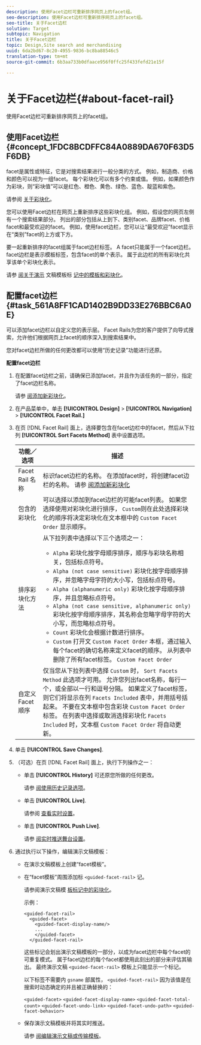 ```yaml
---
description: 使用Facet边栏可重新排序网页上的facet组。
seo-description: 使用Facet边栏可重新排序网页上的facet组。
seo-title: 关于Facet边栏
solution: Target
subtopic: Navigation
title: 关于Facet边栏
topic: Design,Site search and merchandising
uuid: 6da2bd67-8c20-4955-9836-bc8ba88546c5
translation-type: tm+mt
source-git-commit: 6b3aa733b0dfaace956f0ffc25f433fefd21e15f

---
```



# 关于Facet边栏{#about-facet-rail}

使用Facet边栏可重新排序网页上的facet组。

## 使用Facet边栏 {#concept_1FDC8BCDFFC84A0889DA670F63D5F6DB}

facet是属性或特征，它是对搜索结果进行一般分类的方式。 例如，制造商、价格和颜色可以视为一组facet。 每个彩块化可以有多个约束或值。 例如，如果颜色作为彩块，则“彩块值”可以是红色、橙色、黄色、绿色、蓝色、靛蓝和紫色。

请参阅 [关于彩块化](../c-about-design-menu/c-about-facets.md#concept_FA912B3B41EE493DB2F492D188457FF5)。

您可以使用Facet边栏在网页上重新排序这些彩块化组。 例如，假设您的网页左侧有一个搜索结果部分。 列出的部分包括从上到下、类别facet、品牌facet、价格facet和最受欢迎的facet。 例如，使用facet边栏，您可以让“最受欢迎”facet显示在“类别”facet的上方或下方。

要一起重新排序的facet组属于facet边栏标签。 A facet只能属于一个facet边栏。 facet边栏是表示模板标签，包含facet的单个表示。 属于此边栏的所有彩块化共享该单个彩块化表示。

请参 [阅关于演示](../c-about-design-menu/c-about-templates.md#concept_06EB481B14864E18A8AE2BCD1D6EF0B5) 文稿模板标 [记中的模板和彩块化](../c-appendices/c-templates.md#reference_F1BBF616BCEC4AD7B2548ECD3CA74C64)。

## 配置facet边栏 {#task_561A8FF1CAD1402B9DD33E276BBC6A0E}

可以添加facet边栏以自定义您的表示层。 Facet Rails为您的客户提供了向导式搜索，允许他们根据网页上facet的顺序深入到搜索结果中。

<!-- 

t_configuring_facet_rail.xml

-->

您对facet边栏所做的任何更改都可以使用“历史记录”功能进行还原。

**配置facet边栏**

1. 在配置facet边栏之前，请确保已添加facet，并且作为该任务的一部分，指定了facet边栏名称。

   请参 [阅添加新彩块化](../c-about-design-menu/c-about-facets.md#task_FC07BFFA62CA4B718D6CBF4F2855C89B)。
1. 在产品菜单中，单击 **[!UICONTROL Design]** > **[!UICONTROL Navigation]** > **[!UICONTROL Facet Rail.]**
1. 在页 [!DNL Facet Rail] 面上，选择要包含在facet边栏中的facet，然后从下拉列 **[!UICONTROL Sort Facets Method]** 表中设置选项。

   <!-- 
   r_facet_rail_options.xml
   -->

   | 功能／选项 | 描述 |
   |--- |--- |
   | Facet Rail 名称 | 标识facet边栏的名称。  在添加facet时，将创建facet边栏的名称。  请参 [阅添加新彩块化](../c-about-design-menu/c-about-facets.md#task_FC07BFFA62CA4B718D6CBF4F2855C89B) |
   | 包含的彩块化 | 可以选择以添加到facet边栏的可能facet列表。  如果您选择使用对彩块化进行排序， `Custom`则在此处选择彩块化的顺序将决定彩块化在文本框中的 `Custom Facet Order` 显示顺序。 |
   | 排序彩块化方法 | 从下拉列表中选择以下三个选项之一：<ul><li>`Alpha` 彩块化按字母顺序排序，顺序与彩块名称相关，包括标点符号。</li><li>`Alpha (not case sensitive)` 彩块化按字母顺序排序，并忽略字母字符的大小写，包括标点符号。 </li><li>`Alpha (alphanumeric only)` 彩块化按字母顺序排序，并且忽略标点符号。 </li><li>`Alpha (not case sensitive, alphanumeric only)` 彩块化按字母顺序排序，其名称会忽略字母字符的大小写，而忽略标点符号。 </li><li>`Count` 彩块化会根据计数进行排序。 </li><li>`Custom` 打开文 `Custom Facet Order` 本框，通过输入每个facet的确切名称来定义facet的顺序。 从列表中删除了所有facet标签。 `Custom Facet Order`</li></ul> |
   | 自定义Facet顺序 | 仅当您从下拉列表中选择 `Custom` 时， `Sort Facets Method` 此选项才可用。  允许您列出facet名称，每行一个，或全部以一行和逗号分隔。 如果定义了facet标签，则它们将显示在列 `Facets Included` 表中，并用括号括起来。  不要在文本框中包含彩块 `Custom Facet Order` 标签。  在列表中选择或取消选择彩块化 `Facets Included` 时，文本框 `Custom Facet Order` 将自动更新。 |

1. 单击 **[!UICONTROL Save Changes]**.
1. （可选）在页 [!DNL Facet Rail] 面上，执行下列操作之一：

   * 单击 **[!UICONTROL History]** 可还原您所做的任何更改。

      请参 [阅使用历史记录选项](../t-using-the-history-option.md#task_70DD3F87A67242BBBD2CB27156F43002)。

   * 单击 **[!UICONTROL Live]**.

      请参阅 [查看实时设置](../c-about-staging.md#task_401A0EBDB5DB4D4CA933CBA7BECDC10F)。

   * 单击 **[!UICONTROL Push Live]**.

      请参 [阅实时推送舞台设置](../c-about-staging.md#task_44306783B4C0408AAA58B471DAF2D9A4)。

1. 通过执行以下操作，编辑演示文稿模板：

   * 在演示文稿模板上创建“facet模板”。
   * 在“facet模板”周围添加标 `<guided-facet-rail>` 记。

      请参阅演示文稿模 [板标记中的彩块化](../c-appendices/c-templates.md#reference_F1BBF616BCEC4AD7B2548ECD3CA74C64)。

      示例：

      ```
      <guided-facet-rail>
        <guided-facet>
          <guided-facet-display-name/>
          ...
          </guided-facet>
        </guided-facet-rail>
      ```

      这些标记会划出演示文稿模板的一部分，以成为facet边栏中每个facet的可重复模式。 属于facet边栏的每个facet都使用此刻出的部分来评估其输出。 最终演示文稿 `<guided-facet-rail>` 模板上只能显示一个标记。

      以下标签不需要内 `gsname` 部属性， `<guided-facet-rail>` 因为该值是在搜索时动态确定的并且被正确替换的：

      `<guided-facet>`
      `<guided-facet-display-name>`
      `<guided-facet-total-count>`
      `<guided-facet-undo-link>`
      `<guided-facet-undo-path>`
      `<guided-facet-behavior>`

   * 保存演示文稿模板并将其实时推送。

      请参 [阅编辑演示文稿或传输模板](../c-about-design-menu/c-about-templates.md#task_800E0E2265C34C028C92FEB5A1243EC3)。
